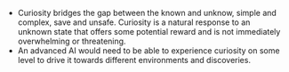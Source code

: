 * Curiosity bridges the gap between the known and unknow, simple and complex, save and unsafe. Curiosity is a natural response to an unknown state that offers some potential reward and is not immediately overwhelming or threatening. 
* An advanced AI would need to be able to experience curiosity on some level to drive it towards different environments and discoveries. 